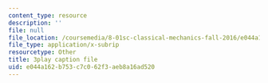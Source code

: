 ```yaml
---
content_type: resource
description: ''
file: null
file_location: /coursemedia/8-01sc-classical-mechanics-fall-2016/e044a162b753c7c062f3aeb8a16ad520_UPnqIKBAMaQ.srt
file_type: application/x-subrip
resourcetype: Other
title: 3play caption file
uid: e044a162-b753-c7c0-62f3-aeb8a16ad520
---
```

